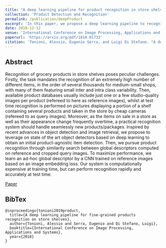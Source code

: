 ```yaml
---
title: "A deep learning pipeline for product recognition in store shelves"
collection: 'Product Detection and Recognition'
permalink: /publication/deepProduct
excerpt: 'In this paper, we propose a deep learning pipeline to recognize products on grocery shelves that can scale effortlessly to thousand of different products to recognize.'
date: 2018-12-12
venue: 'International Conference on Image Processing, Applications and Systems'
paperurl: 'https://arxiv.org/pdf/1810.01733'
citation: 'Tonioni, Alessio, Eugenio Serra, and Luigi Di Stefano. "A deep learning pipeline for product recognition in store shelves." In International Conference on Image Processing, Applications and Systems, 2018'
---
```


## Abstract

Recognition of grocery products in store shelves poses peculiar challenges. Firstly, the task mandates the recognition of an extremely high number of different items, in the order of several thousands for medium-small shops, with many of them featuring small inter and intra class variability. Then, available product databases usually include just one or a few studio-quality images per product (refereed to here as reference images), whilst at test time recognition is performed on pictures displaying a portion of a shelf containing several products and taken in the store by cheap cameras (refereed to as query images). Moreover, as the items on sale in a store as well as their appearance change frequently overtime, a practical recognition system should handle seamlessly new products/packages. Inspired by recent advances in object detection and image retrieval, we propose to leverage on state of the art object detectors based on deep learning to obtain an initial product-agnostic item detection. Then, we pursue product recognition through similarity search between global descriptors computed on reference and cropped query images. To maximize performance, we learn an ad-hoc global descriptor by a CNN trained on reference images based on an image embedding loss. Our system is computationally expensive at training time, but can perform recognition rapidly and accurately at test time.

[Paper](https://arxiv.org/pdf/1810.01733)

## BibTex
```
@inproceedings{tonioni2019product,
  title={A deep learning pipeline for fine-grained products recognition on store shelves},
  author={Tonioni, Alessio and Serra, Eugenio and Di Stefano, Luigi},
  booktitle={International Conference on Image Processing, Applications and Systems},
  year={2018}
}
```